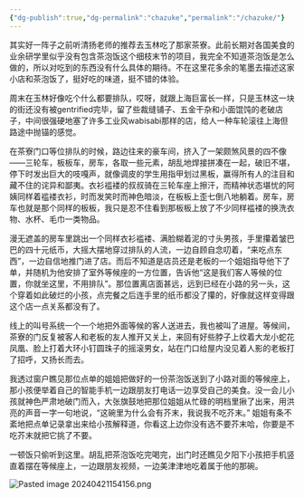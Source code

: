 ```yaml
---
{"dg-publish":true,"dg-permalink":"chazuke","permalink":"/chazuke/"}
---
```



其实好一阵子之前听清扬老师的推荐去玉林吃了那家茶寮。此前长期对各国美食的业余研学里似乎没有包含茶泡饭这个细枝末节的项目，我完全不知道茶泡饭是怎么做的，所以对吃到的东西没有什么具体的期待。不在这里花多余的笔墨去描述这家小店和茶泡饭了，挺好吃的味道，挺不错的体验。

周末在玉林好像吃个什么都要排队，哎呀，就跟上海巨富长一样，只是玉林这一块的街还没有被gentrified完毕，留了些裁缝铺子、五金干杂和小面馄饨的老破店子，中间很强硬地塞了许多工业风wabisabi那样的店，给人一种车轮滚往上海但路途中抛锚的感觉。

在茶寮门口等位排队的时候，路边往来的豪车间，挤入了一架颇煞风景的四不像——三轮车，板板车，房车，各取一些元素，胡乱地焊接拼凑在一起，破旧不堪，停下时发出巨大的吱嘎声，就像调皮的学生用指甲划过黑板，赢得所有人的注目和藏不住的诧异和鄙夷。衣衫褴褛的叔叔骑在三轮车座上擦汗，而精神状态堪忧的阿姨同样着褴褛衣衫，时而发笑时而神色暗淡，在板板上歪七倒八地躺着。房车，房车也就是那个同样的板板，我只是忍不住看到那板板上放了不少同样褴褛的换洗衣物、水杯、毛巾一类物品。

漫无遮盖的房车里跳出一个同样衣衫褴褛、满脸糊着泥的寸头男孩，手里攥着皱巴巴的四十元纸币，大摇大摆地穿过排队的人流，一边自顾自念叨着，“来吃点东西”，一边自信地推门进了店。而后不知道是店员还是老板的一个姐姐指导他下了单，并随机为他安排了室外等候座的一方位置，告诉他“这是我们客人等候的位置，你就坐这里，不用排队”。那位置离店面甚远，远到已经在小路的另一头，这个穿着如此破烂的小孩，点完餐之后连手里的纸币都没了攥的，好像就这样变得跟这个店一点关系都没有了。

线上的叫号系统一个一个地把外面等候的客人送进去，我也被叫了进屋。等候间，茶寮的门反复被客人和老板的友人推开又关上，来回有好些脖子上纹着大龙小蛇花凤凰、脸上打着大环小钉圆珠子的摇滚男女，站在门口给屋内没见着人影的老板打了招呼，又扬长而去。

我透过窗户瞧见那位点单的姐姐把做好的一份茶泡饭送到了小路对面的等候座上，那小孩便举着自己的智能手机一边跟朋友打电话一边享受自己的美食。没一会儿小孩就神色严肃地破门而入，大张旗鼓地把那位姐姐从忙碌的明档里揪了出来，用洪亮的声音一字一句地说，“这碗里为什么会有芥末，我说我不吃芥末。” 姐姐有条不紊地把点单记录拿出来给小孩解释道，你看这上边你没有选不要芥末哈，你要是不吃芥末就把它挑了不要。

一顿饭只偷听到这里。胡乱把茶泡饭吃完喝完，出门时还瞧见夕阳下小孩把手机竖直着摆在等候座上，一边跟朋友视频，一边美津津地吃着属于他的那碗。

![Pasted image 20240421154156.png](/img/user/Pasted%20image%2020240421154156.png)